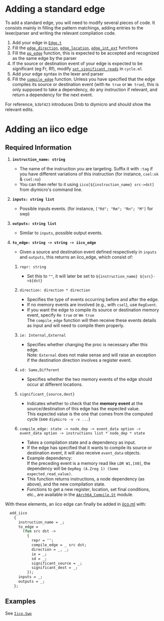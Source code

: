 # Adding a standard edge

To add a standard edge, you will need to modify several pieces of code.
It consists mainly in filling the pattern matchings, adding entries to the lexer/parser and writing the relevant compilation code.

1. Add your edge in [`Edge.t`](edge.ml#t)
2. Fill the [`edge_direction`](edge.ml#edge_direction), [`edge_location`](edge.ml#edge_location), [`edge_int_ext`](edge.ml#edge_int_ext) functions
3. Fill the [`pp_edge`](edge.ml#pp_edge) function, this is expected to be accepted and recognized as the same edge by the parser
4. If the source or destination event of your edge is expected to be significant (eg Fr, Rf), modify [`set_significant_reads`](cycle.ml#set_significant_reads) in `cycle.ml`
5. Add your edge syntax in the lexer and parser
6. Fill the [`compile_edge`](compile.ml#compile_edge) function.
   Unless you have specified that the edge compiles its source or destination event (with `Rm true` or `Wm true`), 
   this is only supposed to take a dependency, do any instruction if relevant, and return a dependency for the next event.

For reference, `b3bf423` introduces Dmb to diymicro and should show the relevant edits.


# Adding an iico edge

## Required Information

1. **`instruction_name: string`**
   - The name of the instruction you are targeting. Suffix it with `:tag` if you have different variations of this instruction (for instance, `csel:ok` & `csel:no`)
   - You can then refer to it using `iico[${instruction_name} src->dst]` from diymicro's command line.

2. **`inputs: string list`**
   - Possible inputs events. (for instance, `["Rd"; "Rm"; "Rn"; "M"]` for swp)

3. **`outputs: string list`**
   - Similar to `inputs`, possible output events.

4. **`to_edge: string -> string -> iico_edge`**
   - Given a source and destination event defined respectively in `inputs` and `outputs`, this returns an iico_edge, which consist of:

   1. `repr: string`
      - Set this to `""`, it will later be set to `${instruction_name} ${src}->${dst}`

   2. `direction: direction * direction`
      - Specifies the type of events occurring before and after the edge.
      - If no memory events are involved (e.g., with `csel`), use `RegEvent`.
      - If you want the edge to compile its source or destination memory event, specify `Rm true` or `Wm true`  
        The `compile_edge` function will then receive these events details as input and will need to compile them properly.

   3. `ie: Internal,External`
      - Specifies whether changing the proc is necessary after this edge.  
      Note: `External` does not make sense and will raise an exception if the destination direction involves a register event.

   4. `sd: Same,Different`
      - Specifies whether the two memory events of the edge should occur at different locations.

   5. `significant_{source,dest}`
      - Indicates whether to check that the **memory event** at the source/destination of this edge has the expected value.  
      This expected value is the one that comes from the computed cycle (see `diymicro -v -v ...`)

   6. `compile_edge: state -> node_dep -> event_data option -> event_data option -> instructions list * node_dep * state`
      - Takes a compilation state and a dependency as input.
      - If the edge has specified that it wants to compile its source or destination event, it will also receive `event_data` objects.
      - Example dependency:  
        If the preceding event is a memory read like `LDR W1,[X0]`, the dependency will be `DepReg (A.Zreg 1) (Some expected_read_value)`.
      - This function returns instructions, a node dependency (as above), and the new compilation state.
      - Functions to get a new register, location, set final conditions, etc., are available in the [`AArch64_Compile.St`](AArch64_compile.ml#St) module.

With these elements, an iico edge can finally be added in [iico.ml](iico.ml) with:
```ocaml
  add_iico
    {
      instruction_name = _;
      to_edge =
        (fun src dst ->
          {
            repr = "";
            compile_edge = _ src dst;
            direction = _, _;
            ie = _;
            sd = _;
            significant_source = _;
            significant_dest = _;
          });
      inputs = _;
      outputs = _;
    };
```

## Examples

See [`Iico.Swp`](iico.ml#Swp)
